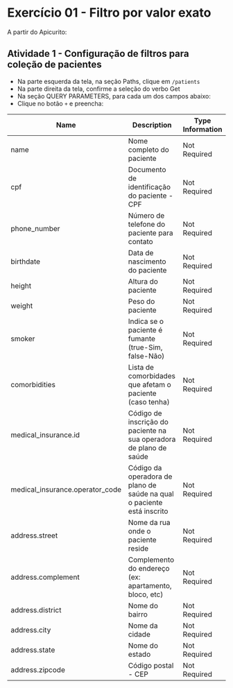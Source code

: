 # Exercício 01 - Filtro por valor exato

A partir do Apicurito:

## Atividade 1 - Configuração de filtros para coleção de pacientes

* Na parte esquerda da tela, na seção Paths, clique em `/patients`
* Na parte direita da tela, confirme a seleção do verbo Get
* Na seção QUERY PARAMETERS, para cada um dos campos abaixo:
* Clique no botão `+` e preencha:

Name | Description | Type Information
-----|-------------|-----------------
name | Nome completo do paciente | Not Required | String as String
cpf | Documento de identificação do paciente - CPF | Not Required | String as String
phone_number | Número de telefone do paciente para contato | Not Required | String as String
birthdate | Data de nascimento do paciente | Not Required | String as Date
height | Altura do paciente | Not Required | Number as Double
weight | Peso do paciente | Not Required | Integer as 32-Bit Integer
smoker | Indica se o paciente é fumante (true-Sim, false-Não) | Not Required | Boolean
comorbidities | Lista de comorbidades que afetam o paciente (caso tenha) | Not Required | Array of String as String
medical_insurance.id | Código de inscrição do paciente na sua operadora de plano de saúde | Not Required | String as String
medical_insurance.operator_code | Código da operadora de plano de saúde na qual o paciente está inscrito | Not Required | String as String
address.street | Nome da rua onde o paciente reside | Not Required | String as String
address.complement | Complemento do endereço (ex: apartamento, bloco, etc) | Not Required | String as String
address.district | Nome do bairro | Not Required | String as String
address.city | Nome da cidade | Not Required | String as String
address.state | Nome do estado | Not Required | String as String
address.zipcode | Código postal - CEP | Not Required | String as String
